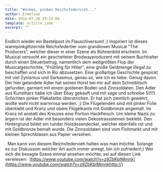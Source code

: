 ```yaml
---
title: "Warmes, pinkes Reichsfedervieh..."
author: Ermeline
date: 2014-07-30 19:23:04
template: article.jade
excerpt: ""
---
```


Endlich wieder ein Bastelpost im Flauschiversum! ;) Inspiriert ist
dieses warmpinkglitzernde Reichsfedertier vom grandiosen Musical "The
Producers", welcher dieser in einer Szene als Bühnenbild erscheint. Im
Musical versucht ein gescheiteter Brodwayproduzent mit seinem Buchhalter
durch einen Steuerbetrug, namentlich dem weltgrößten Flop der
Musicalgeschichte, "Frühling für Hitler", eine große Geldmenge illegal
zu beschaffen und sich in Rio abzusetzen. Eine großartige Geschichte
gespickt mit viel Zynismus und Sarkasmus, genau so, wie ich es liebe.
Genug davon. Der hier gelandete Adler hat seinen Horst bei mir auf dem
Schreibtisch gefunden, garniert mit einem goldenen Boden und
Zinnsoldaten. Den Adler aus Kunstharz habe ich über Ebay gekauft und mit
sage und schreibe 5(!!!) Schichten pinker Plakafarbe überstrichen. Er
hat sich ziemlich gewehrt, wollte wohl nicht warmrosa werden. ;) Die
Flügelenden sind mit pinker Folie überklebt und Kranz und obere
Flügelkante mit Goldbronze angemalt. Im Kranz ist anstatt des Kreuzes
eine Portion Hackfleisch. Um kleine Nazis zu ärgern ist der Adler mit
besonders vielen Dekostrasssteinen beklebt. Den Hintergrund bildet ein
runder Holzdosendeckel, welcher ebenfalls rot und mit Goldbronze bemalt
wurde. Die Zinnsoldaten sind vom Flohmarkt und mit kleinen Sprechblasen
aus Papier versehen.


  Man kann von diesem Reichsfedervieh halten was man möchte. Solange es
zur Diskussion welcher Art auch immer anregt, bin ich zufrieden!;) Wer
sich die besagte Szene einmal ansehen möchte, sei auf diesen Link
verwiesen: 
[https://www.youtube.com/watch?v=z9ZbKbtMmnk](https://www.youtube.com/watch?v=z9ZbKbtMmnkhttp://)
   
